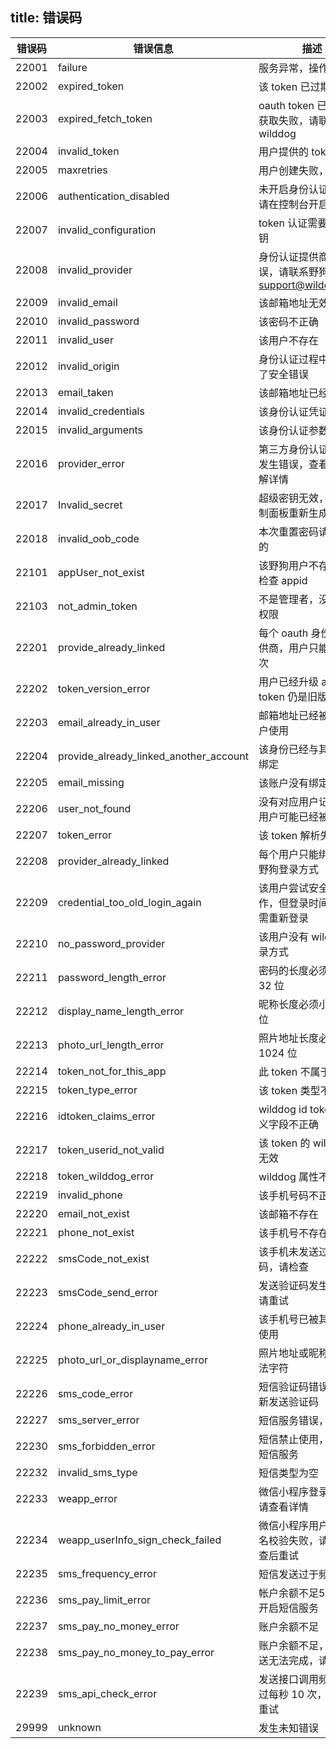title: 错误码
---

| 错误码 | 错误信息 | 描述 |
| ---- | ---- | ---- |
|22001| failure| 服务异常，操作失败|
|22002| expired_token| 该 token 已过期|
|22003| expired_fetch_token| oauth token 已过期，获取失败，请联系 wilddog|
|22004| invalid_token| 用户提供的 token 无效|
|22005| maxretries| 用户创建失败，请重试|
|22006| authentication_disabled| 未开启身份认证功能，请在控制台开启后重试|
|22007| invalid_configuration| token 认证需要超级密钥|
|22008| invalid_provider| 身份认证提供商调用错误，请联系野狗 support@wilddog.com|
|22009| invalid_email|该邮箱地址无效|
|22010| invalid_password| 该密码不正确|
|22011| invalid_user| 该用户不存在|
|22012| invalid_origin| 身份认证过程中，发生了安全错误|
|22013| email_taken| 该邮箱地址已经使用|
|22014| invalid_credentials| 该身份认证凭证无效 |  
|22015| invalid_arguments| 该身份认证参数无效 |
|22016| provider_error|  第三方身份认证提供商发生错误，查看信息了解详情|
|22017| Invalid_secret| 超级密钥无效，请在控制面板重新生成|
|22018| invalid_oob_code| 本次重置密码请求无效的|
|22101| appUser_not_exist| 该野狗用户不存在，请检查 appid|
|22103| not_admin_token| 不是管理者，没有操作权限|
|22201| provide_already_linked| 每个 oauth 身份认证提供商，用户只能绑定一次|
|22202| token_version_error|用户已经升级 api，但 token 仍是旧版|
|22203| email_already_in_user|  邮箱地址已经被其他账户使用|
|22204| provide_already_linked_another_account| 该身份已经与其他账户绑定|
|22205| email_missing| 该账户没有绑定邮箱|
|22206| user_not_found| 没有对应用户记录，该用户可能已经被删除|
|22207| token_error| 该 token 解析失败 |
|22208| provider_already_linked| 每个用户只能绑定一次野狗登录方式|
|22209| credential_too_old_login_again| 该用户尝试安全敏感操作，但登录时间过长，需重新登录|
|22210| no_password_provider| 该用户没有 wilddog 登录方式 |
|22211| password_length_error| 密码的长度必须在 6 到 32 位|
|22212| display_name_length_error| 昵称长度必须小于 20 位|
|22213| photo_url_length_error| 照片地址长度必须小于 1024 位|
|22214| token_not_for_this_app| 此 token 不属于该应用|
|22215| token_type_error| 该 token 类型不正确 |
|22216| idtoken_claims_error| wilddog id token 自定义字段不正确|
|22217| token_userid_not_valid| 该 token 的 wilddog id 无效|
|22218| token_wilddog_error| wilddog 属性不正确 |
|22219| invalid_phone| 该手机号码不正确|
|22220| email_not_exist| 该邮箱不存在|
|22221| phone_not_exist| 该手机号不存在|
|22222| smsCode_not_exist| 该手机未发送过验证码，请检查|
|22223| smsCode_send_error|  发送验证码发生错误，请重试|
|22224| phone_already_in_user| 该手机号已被其他账户使用|
|22225| photo_url_or_displayname_error| 照片地址或昵称包含非法字符|
|22226| sms_code_error| 短信验证码错误，请重新发送验证码|
|22227| sms_server_error| 短信服务错误，请重试|
|22230| sms_forbidden_error| 短信禁止使用，请申请短信服务|
|22232| invalid_sms_type| 短信类型为空|
|22233| weapp_error| 微信小程序登录错误，请查看详情|
|22234| weapp_userInfo_sign_check_failed| 微信小程序用户信息签名校验失败，请重新检查后重试 |
|22235| sms_frequency_error| 短信发送过于频繁 |
|22236| sms_pay_limit_error| 帐户余额不足5元，不能开启短信服务|
|22237| sms_pay_no_money_error| 账户余额不足|
|22238| sms_pay_no_money_to_pay_error| 账户余额不足，本次发送无法完成，请充值|
|22239| sms_api_check_error| 发送接口调用频繁，超过每秒 10 次，请稍后重试|
|29999| unknown| 发生未知错误|
